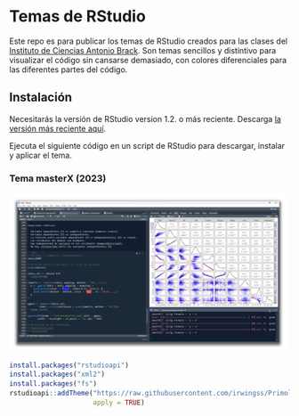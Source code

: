 # Temas de RStudio

Este repo es para publicar los temas de RStudio creados para las clases del [Instituto de Ciencias Antonio Brack](https://www.brackinstitute.com/). Son temas sencillos y distintivo para visualizar el código sin cansarse demasiado, con colores diferenciales para las diferentes partes del código.

## Instalación

Necesitarás la versión de RStudio version 1.2. o más reciente. Descarga [la versión más reciente aquí](https://www.rstudio.com/products/rstudio/download/preview/).

Ejecuta el siguiente código en un script de RStudio para descargar, instalar y aplicar el tema. 

### Tema masterX (2023)

![](masterXtema.png)

```r
install.packages("rstudioapi")
install.packages("xml2")
install.packages("fs")
rstudioapi::addTheme("https://raw.githubusercontent.com/irwingss/Primolius-Theme/main/tema_masterx.rstheme", 
                     apply = TRUE)
```
